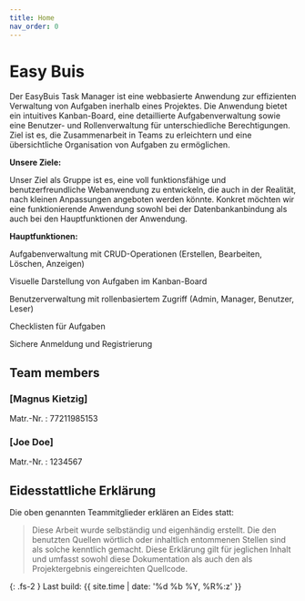 ```yaml
---
title: Home
nav_order: 0
---
```



# Easy Buis

Der EasyBuis Task Manager ist eine webbasierte Anwendung zur effizienten Verwaltung von Aufgaben inerhalb eines Projektes. Die Anwendung bietet ein intuitives Kanban-Board, eine detaillierte Aufgabenverwaltung sowie eine Benutzer- und Rollenverwaltung für unterschiedliche Berechtigungen. Ziel ist es, die Zusammenarbeit in Teams zu erleichtern und eine übersichtliche Organisation von Aufgaben zu ermöglichen.

**Unsere Ziele:**

Unser Ziel als Gruppe ist es, eine voll funktionsfähige und benutzerfreundliche Webanwendung zu entwickeln, die auch in der Realität, nach kleinen Anpassungen angeboten werden könnte. Konkret möchten wir eine funktionierende Anwendung sowohl bei der Datenbankanbindung als auch bei den Hauptfunktionen der Anwendung.

**Hauptfunktionen:**

Aufgabenverwaltung mit CRUD-Operationen (Erstellen, Bearbeiten, Löschen, Anzeigen)

Visuelle Darstellung von Aufgaben im Kanban-Board

Benutzerverwaltung mit rollenbasiertem Zugriff (Admin, Manager, Benutzer, Leser)

Checklisten für Aufgaben

Sichere Anmeldung und Registrierung

## Team members

### [Magnus Kietzig]

Matr.-Nr.
: 77211985153

### [Joe Doe]

Matr.-Nr.
: 1234567

## Eidesstattliche Erklärung

Die oben genannten Teammitglieder erklären an Eides statt:

> Diese Arbeit wurde selbständig und eigenhändig erstellt. Die den benutzten Quellen wörtlich oder inhaltlich entommenen Stellen sind als solche kenntlich gemacht. Diese Erklärung gilt für jeglichen Inhalt und umfasst sowohl diese Dokumentation als auch den als Projektergebnis eingereichten Quellcode.

{: .fs-2 }
Last build: {{ site.time | date: '%d %b %Y, %R%:z' }}
